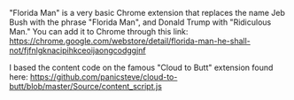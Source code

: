 "Florida Man" is a very basic Chrome extension that replaces the name Jeb Bush with the phrase "Florida Man", and Donald Trump with "Ridiculous Man." You can add it to Chrome through this link: https://chrome.google.com/webstore/detail/florida-man-he-shall-not/fjfnlgknacipihkceoijaongcodggjnf

I based the content code on the famous "Cloud to Butt" extension found here: https://github.com/panicsteve/cloud-to-butt/blob/master/Source/content_script.js
